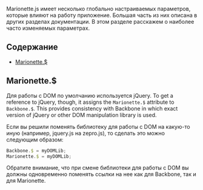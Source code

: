 Marionette.js имеет несколько глобально настраиваемых параметров, которые влияют на работу приложение. Большая часть из них описана в других разделах документации. В этом разделе расскажем о наиболее часто изменяемых параметрах.

## Содержание

* [Marionette.$](#marionette_)

## Marionette.$

Для работы с DOM по умолчанию используется jQuery. To get a reference to jQuery, though, it assigns the `Marionette.$` attribute to `Backbone.$`. This provides consistency with Backbone in which exact version of jQuery or other DOM manipulation library is used.

Если вы решили поменять библиотеку для работы с DOM на какую-то иную (например, jquery.js на zepro.js), то сделать это можно следующим образом:

```js
Backbone.$ = myDOMLib;
Marionette.$ = myDOMLib;
```

Обратите внимание, что при смене библиотеки для работы с DOM вы должны одновременно поменять ссылки на нее как для Backbone, так и для Marionette.